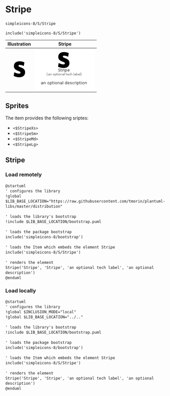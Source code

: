 # Stripe


```text
simpleicons-8/S/Stripe
```

```text
include('simpleicons-8/S/Stripe')
```



| Illustration | Stripe |
| :---: | :---: |
| ![illustration for Illustration](../../simpleicons-8/S/Stripe.png) | ![illustration for Stripe](../../simpleicons-8/S/Stripe.Local.png) |



## Sprites
The item provides the following sriptes:

- `<$StripeXs>`
- `<$StripeSm>`
- `<$StripeMd>`
- `<$StripeLg>`





## Stripe

### Load remotely
```plantuml
@startuml
' configures the library
!global $LIB_BASE_LOCATION="https://raw.githubusercontent.com/tmorin/plantuml-libs/master/distribution"

' loads the library's bootstrap
!include $LIB_BASE_LOCATION/bootstrap.puml

' loads the package bootstrap
include('simpleicons-8/bootstrap')

' loads the Item which embeds the element Stripe
include('simpleicons-8/S/Stripe')

' renders the element
Stripe('Stripe', 'Stripe', 'an optional tech label', 'an optional description')
@enduml
```

### Load locally
```plantuml
@startuml
' configures the library
!global $INCLUSION_MODE="local"
!global $LIB_BASE_LOCATION="../.."

' loads the library's bootstrap
!include $LIB_BASE_LOCATION/bootstrap.puml

' loads the package bootstrap
include('simpleicons-8/bootstrap')

' loads the Item which embeds the element Stripe
include('simpleicons-8/S/Stripe')

' renders the element
Stripe('Stripe', 'Stripe', 'an optional tech label', 'an optional description')
@enduml
```

